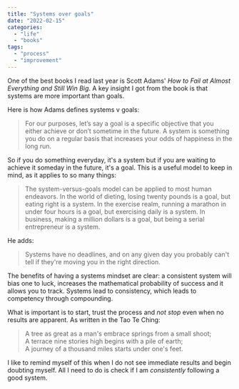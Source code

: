 ```yaml
---
title: "Systems over goals"
date: "2022-02-15"
categories: 
  - "life"
  - "books"
tags: 
  - "process"
  - "improvement"
---
```


One of the best books I read last year is Scott Adams' _How to Fail at Almost Everything and Still Win Big_. A key insight I got from the book is that systems are more important than goals.

Here is how Adams defines systems v goals:

> For our purposes, let’s say a goal is a specific objective that you either achieve or don’t sometime in the future. A system is something you do on a regular basis that increases your odds of happiness in the long run.

So if you do something everyday, it's a system but if you are waiting to achieve it someday in the future, it's a goal. This is a useful model to keep in mind, as it applies to so many things:

> The system-versus-goals model can be applied to most human endeavors. In the world of dieting, losing twenty pounds is a goal, but eating right is a system. In the exercise realm, running a marathon in under four hours is a goal, but exercising daily is a system. In business, making a million dollars is a goal, but being a serial entrepreneur is a system.

He adds:

> Systems have no deadlines, and on any given day you probably can't tell if they're moving you in the right direction.

The benefits of having a systems mindset are clear: a consistent system will bias one to luck, increases the mathematical probability of success and it allows you to track. Systems lead to consistency, which leads to competency through compounding.

What is important is to start, trust the process and _not stop_ even when no results are apparent. As written in the Tao Te Ching:

> A tree as great as a man's embrace springs from a small shoot;  
A terrace nine stories high begins with a pile of earth;  
A journey of a thousand miles starts under one's feet.

I like to remind myself of this when I do not see immediate results and begin doubting myself. All I need to do is check if I am _consistently_ following a good system.

